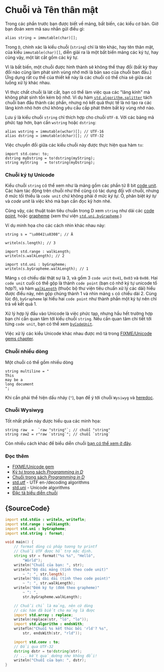 # Chuỗi và Tên thân mật

Trong các phần trước bạn được biết về mảng, bất biến, các kiểu cơ bản.
Giờ bạn đoán xem mã sau nhắn gửi điều gì:

    alias string = immutable(char)[];

Trong `D`, chính xác là kiểu chuỗi (`string`) chỉ là tên khác, hay tên
thân mật, của kiểu `immutable(char)[]`, diễn giải ra là một bất biến
mảng các ký tự, hay cũng vậy, một lát cắt gồm các ký tự.

Vì là bất biến, một chuỗi được hình thành sẽ không thể thay đổi
(bất kỳ thay đổi nào cũng làm phát sinh vùng nhớ mới là bản sao của chuỗi ban đầu.)
Ứng dụng rất cụ thể của thiết kế này là các chuỗi có thể chia sẻ giữa
các luồng xử lý khác nhau.

Vì thực chất chuỗi là lát cắt, bạn có thể làm việc qua các "lăng kính"
mà không phát sinh tốn kém bộ nhớ.
Ví dụ hàm [`std.algorithm.splitter`](https://dlang.org/phobos/std_algorithm_iteration.html#.splitter)
tách chuỗi ban đầu thành các phần, nhưng nó kết quả thực tế là nó tạo
ra các lăng kính nhỏ hơn chứ không yêu cầu cấp phát thêm bất kỳ vùng nhớ nào.

Lưu ý là kiểu chuỗi `string` chỉ thích hợp cho chuỗi `UTF-8`.
Với các bảng mã phức tạp hơn, bạn cần `wstring` hoặc `dstring`:

    alias wstring = immutable(wchar)[]; // UTF-16
    alias dstring = immutable(dchar)[]; // UTF-32

Việc chuyển đổi giữa các kiểu chuỗi này được thực hiện qua hàm `to`:

    import std.conv: to;
    dstring myDstring = to!dstring(myString);
    string myString   = to!string(myDstring);

### Chuỗi ký tự Unicode

Kiểu chuỗi `string` có thể xem như là mảng gồm các phần tử 8 bit
[code unit](http://unicode.org/glossary/#code_unit). Các hàm tác động trên
chuỗi như thế cũng có tác dụng đối với chuỗi, nhưng ở mức tối thiểu
là `code unit` chứ không phải ở mức _ký tự_. Ồ, phân biệt _ký tự_
và _code unit_ là việc khó mà bạn cần đọc kỹ hơn nhé.

Cũng vậy, các thuật toán tiêu chuẩn trong D xem `string` như dải các
[code point](http://unicode.org/glossary/#code_point),
hoặc [grapheme](http://unicode.org/glossary/#grapheme)
(xem thư viện [`std.uni.byGrapheme`](https://dlang.org/library/std/uni/by_grapheme.html).)

Ví dụ minh họa cho các cách nhìn khác nhau này:

    string s = "\u0041\u0308"; // Ä

    writeln(s.length); // 3

    import std.range : walkLength;
    writeln(s.walkLength); // 2

    import std.uni : byGrapheme;
    writeln(s.byGrapheme.walkLength); // 1

Mảng `s` có chiều dài thật sự là 3, và gồm 3 `code unit`
`0x41`, `0x03` và `0x08`.
Hai `code unit` cuối có thể gộp là thành `code point` (bạn có nhớ ký tự unicode tổ hợp?),
và hàm
[`walkLength`](https://dlang.org/library/std/range/primitives/walk_length.html)
(thuộc bộ thư viện tiêu chuẩn xử lý các dải) hiểu được điều này, nên
gộp chúng thành 1 và nhìn mảng `s` có chiều dài 2.
Cùng lúc đó, `byGrapheme` lại hiểu hai `code point` như thành phần một ký tự
nên chỉ trả về kết quả 1.

Xử lý hợp lý đầu vào Unicode là việc phức tạp, nhưng hầu hết trường hợp
bạn chỉ cần quan tâm tới kiểu chuỗi `string`. Nếu cần quan tâm chi tiết
tới từng `code unit`, bạn có thể xem
[`byCodeUnit`](http://dlang.org/phobos/std_utf.html#.byCodeUnit).

Việc xử lý các kiểu Unicode khác nhau được mô tả trong
[FIXME/Unicode gems chapter](/FIXME/gems/unicode).

### Chuỗi nhiều dòng

Một chuỗi có thể gồm nhiều dòng

    string multiline = "
    This
    may be a
    long document
    ";

Khi cần phải thể hiện dấu nháy (`"`), bạn để ý tới chuỗi `Wysiwyg`
và [heredoc](http://dlang.org/spec/lex.html#delimited_strings).

### Chuỗi Wysiwyg

Tốt nhất phần này được hiểu qua các minh họa:

    string raw  =  `raw "string"`; // chuỗi "string"
    string raw2 = r"raw `string`"; // chuỗi `string`

Còn nhiều cách khác để biểu diễn chuỗi [bạn có thể xem ở đây](https://dlang.org/spec/lex.html#string_literals).

### Đọc thêm

- [FIXME/Unicode gem](/FIXME/gems/unicode)
- [Ký tự trong sách _Programming in D_](http://ddili.org/ders/d.en/characters.html)
- [Chuỗi trong sách _Programming in D_](http://ddili.org/ders/d.en/strings.html)
- [std.utf](http://dlang.org/phobos/std_utf.html) - UTF en-/decoding algorithms
- [std.uni](http://dlang.org/phobos/std_uni.html) - Unicode algorithms
- [Đặc tả biểu diễn chuỗi](http://dlang.org/spec/lex.html#string_literals)

## {SourceCode}

```d
import std.stdio : writeln, writefln;
import std.range : walkLength;
import std.uni : byGrapheme;
import std.string : format;

void main() {
    // format dùng cú pháp tương tự printf
    // Chuỗi UTF được hỗ trợ mặc định.
    string str = format("%s %s", "Hellö",
        "Wörld");
    writeln("Chuỗi của bạn: ", str);
    writeln("Độ dài mảng (tính theo code unit)"
        ~ ": ", str.length);
    writeln("Đội dài dải (tính theo code point)"
        ~ ": ", str.walkLength);
    writeln("Đếm ký tự (đếm theo grapheme)"
        ~ ": ",
        str.byGrapheme.walkLength);

    // Chuỗi chỉ là mảng, nên cứ dùng
    // các hàm đã biết cho mảng là được
    import std.array : replace;
    writeln(replace(str, "lö", "lo"));
    import std.algorithm : endsWith;
    writefln("Chuỗi %s kết thúc bởi 'rld'? %s",
        str, endsWith(str, "rld"));

    import std.conv : to;
    // Đổi qua UTF-32
    dstring dstr = to!dstring(str);
    // ... kết quả dường như không đổi!
    writeln("Chuỗi của bạn: ", dstr);
}
```
